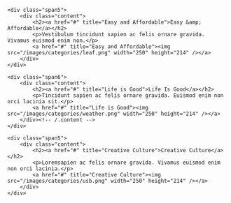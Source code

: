 <div id="categories" class="row">
			
	<div class="span5">
		<div class="content">
			<h2><a href="#" title="Easy and Affordable">Easy &amp; Affordable</a></h2>
			<p>Vestibulum tincidunt sapien ac felis ornare gravida. Vivamus euismod enim non.</p>
			<a href="#" title="Easy and Affordable"><img src="/images/categories/leaf.png" width="250" height="214" /></a>
		</div>
	</div>
	
	<div class="span6">
		<div class="content">
			<h2><a href="#" title="Life is Good">Life Is Good</a></h2>
			<p>Tincidunt sapien ac felis ornare gravida. Euismod enim non orci lacinia sit.</p>
			<a href="#" title="Life is Good"><img src="/images/categories/weather.png" width="250" height="214" /></a>
		</div><!-- /.content -->
	</div>
	
	<div class="span5">
		<div class="content">
			<h2><a href="#" title="Creative Culture">Creative Culture</a></h2>
			<p>Loremsapien ac felis ornare gravida. Vivamus euismod enim non orci lacinia.</p>
			<a href="#" title="Creative Culture"><img src="/images/categories/usb.png" width="250" height="214" /></a>
		</div>
	</div>

</div><!-- /#categories -->